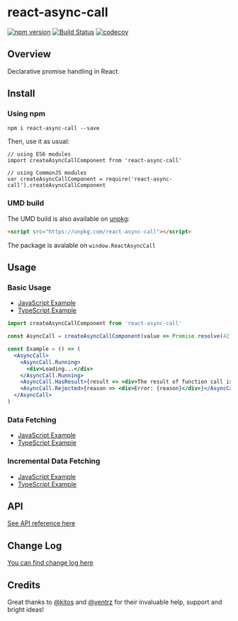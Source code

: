 # react-async-call

[![npm version](https://badge.fury.io/js/react-async-call.svg)](https://badge.fury.io/js/react-async-call)
[![Build Status](https://travis-ci.org/kuzn-ilya/react-async-call.svg?branch=master)](https://travis-ci.org/kuzn-ilya/react-async-call.svg)
[![codecov](https://codecov.io/gh/kuzn-ilya/react-async-call/branch/master/graph/badge.svg)](https://codecov.io/gh/kuzn-ilya/react-async-call)

## Overview

Declarative promise handling in React.

## Install

### Using npm

`npm i react-async-call --save`

Then, use it as usual:

```JS
// using ES6 modules
import createAsyncCallComponent from 'react-async-call'

// using CommonJS modules
var createAsyncCallComponent = require('react-async-call').createAsyncCallComponent
```

### UMD build

The UMD build is also available on [unpkg](https:/unpkg.com):

```HTML
<script src="https://unpkg.com/react-async-call"></script>
```

The package is avalable on `window.ReactAsyncCall`

## Usage

### Basic Usage

* [JavaScript Example](https://codesandbox.io/s/y7349vl4oj)
* [TypeScript Example](https://codesandbox.io/s/w76rq8jjx8)

```jsx
import createAsyncCallComponent from 'react-async-call'

const AsyncCall = createAsyncCallComponent(value => Promise.resolve(42))

const Example = () => (
  <AsyncCall>
    <AsyncCall.Running>
      <div>Loading...</div>
    </AsyncCall.Running>
    <AsyncCall.HasResult>{result => <div>The result of function call is {result}</div>}</AsyncCall.HasResult>
    <AsyncCall.Rejected>{reason => <div>Error: {reason}</div>}</AsyncCall.Rejected>
  </AsyncCall>
)
```

### Data Fetching

* [JavaScript Example](https://codesandbox.io/s/vn8qmr43yy)
* [TypeScript Example](https://codesandbox.io/s/ryxwnkl34)

### Incremental Data Fetching

* [JavaScript Example](https://codesandbox.io/s/mzzvlmj65y)
* [TypeScript Example](https://codesandbox.io/s/5y3m6mrx9p)

## API

[See API reference here](https://github.com/kuzn-ilya/react-async-call/blob/master/docs/API.md)

## Change Log

[You can find change log here](https://github.com/kuzn-ilya/react-async-call/blob/master/docs/CHANGELOG.md)

## Credits

Great thanks to [@kitos](https://github.com/kitos) and [@ventrz](https://github.com/ventrz) for their invaluable help, support and bright ideas!
